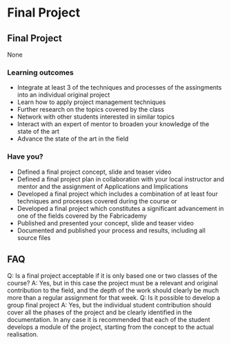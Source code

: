 # Final Project

## Final Project

None
### Learning outcomes

* Integrate at least 3 of the techniques and processes of the assingments into an individual original project
* Learn how to apply project management techniques
* Further research on the topics covered by the class
* Network with other students interested in similar topics
* Interact with an expert of mentor to broaden your knowledge of the state of the art
* Advance the state of the art in the field

### Have you?

* Defined a final project concept, slide and teaser video
* Defined a final project plan in collaboration with your local instructor and mentor and the assignment of Applications and Implications
* Developed a final project which includes a combination of at least four techniques and processes covered during the course or
* Developed a final project which constitutes a significant advancement in one of the fields covered by the Fabricademy
* Published and presented your concept, slide and teaser video
* Documented and published your process and results, including all source files

## FAQ

Q: Is a final project acceptable if it is only based one or two classes of the course?
A: Yes, but in this case the project must be a relevant and original contribution to the field, and the depth of the work should clearly be much more  than a regular assignment for that week.
Q: Is it  possible to develop a group final project
A: Yes, but the individual student contribution should cover all the phases of the project and be clearly identified in the documentation. In any case it is recommended that each of the student develops a module of the project, starting from the concept to the actual realisation.

